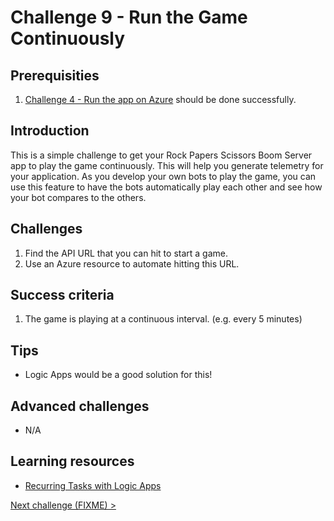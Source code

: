 # Challenge 9 - Run the Game Continuously

## Prerequisities

1. [Challenge 4 - Run the app on Azure](./RunOnAzure.md) should be done successfully.

## Introduction

This is a simple challenge to get your Rock Papers Scissors Boom Server app to play the game continuously. This will help you generate telemetry for your application. As you develop your own bots to play the game, you can use this feature to have the bots automatically play each other and see how your bot compares to the others.

## Challenges

1. Find the API URL that you can hit to start a game.
1. Use an Azure resource to automate hitting this URL.

## Success criteria

1. The game is playing at a continuous interval. (e.g. every 5 minutes)

## Tips

* Logic Apps would be a good solution for this! 

## Advanced challenges

* N/A

## Learning resources

* [Recurring Tasks with Logic Apps](https://docs.microsoft.com/en-us/azure/connectors/connectors-native-recurrence)

[Next challenge (FIXME) >](./)